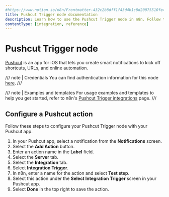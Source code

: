 ```yaml
---
#https://www.notion.so/n8n/Frontmatter-432c2b8dff1f43d4b1c8d20075510fe4
title: Pushcut Trigger node documentation
description: Learn how to use the Pushcut Trigger node in n8n. Follow technical documentation to integrate Pushcut Trigger node into your workflows.
contentType: [integration, reference]
---
```


# Pushcut Trigger node

[Pushcut](https://pushcut.io) is an app for iOS that lets you create smart notifications to kick off shortcuts, URLs, and online automation.

/// note | Credentials
You can find authentication information for this node [here](/integrations/builtin/credentials/pushcut.md).
///

///  note  | Examples and templates
For usage examples and templates to help you get started, refer to n8n's [Pushcut Trigger integrations](https://n8n.io/integrations/pushcut-trigger/) page.
///

## Configure a Pushcut action

Follow these steps to configure your Pushcut Trigger node with your Pushcut app.

1. In your Pushcut app, select a notification from the **Notifications** screen.
2. Select the **Add Action** button.
3. Enter an action name in the **Label** field.
4. Select the **Server** tab.
5. Select the **Integration** tab.
6. Select **Integration Trigger**.
7. In n8n, enter a name for the action and select **Test step**.
8. Select this action under the **Select Integration Trigger** screen in your Pushcut app.
9. Select **Done** in the top right to save the action.
